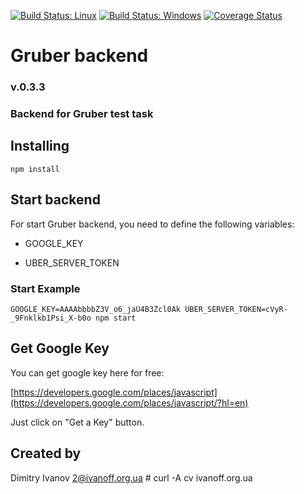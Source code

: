 
[![Build Status: Linux][travis-image]][travis-url]
[![Build Status: Windows][appveyor-image]][appveyor-url]
[![Coverage Status][coveralls-image]][coveralls-url]

# Gruber backend

### v.0.3.3

### Backend for Gruber test task


## Installing

`npm install`


## Start backend

For start Gruber backend, you need to define the following variables:

- GOOGLE_KEY

- UBER_SERVER_TOKEN

### Start Example

`GOOGLE_KEY=AAAAbbbbZ3V_o6_jaU4B3Zcl0Ak UBER_SERVER_TOKEN=cVyR-_9Fnklkb1Psi_X-b0o npm start`


## Get Google Key

You can get google key here for free:

[https://developers.google.com/places/javascript](https://developers.google.com/places/javascript/?hl=en)

Just click on "Get a Key" button.


## Created by

Dimitry Ivanov <2@ivanoff.org.ua> # curl -A cv ivanoff.org.ua

[travis-url]: https://travis-ci.org/ivanoff/gruber-backend
[travis-image]: https://travis-ci.org/ivanoff/gruber-backend.svg?branch=master

[appveyor-url]: https://ci.appveyor.com/project/ivanoff/gruber-backend/branch/master
[appveyor-image]: https://ci.appveyor.com/api/projects/status/lp3nhnam1eyyqh33/branch/master?svg=true

[coveralls-url]: https://coveralls.io/github/ivanoff/gruber-backend?branch=master
[coveralls-image]: https://coveralls.io/repos/github/ivanoff/gruber-backend/badge.svg?branch=master
